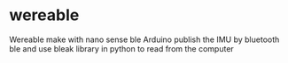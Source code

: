 # wereable
Wereable make with nano sense ble
Arduino publish the IMU by bluetooth ble and use bleak library in python to read from the computer

